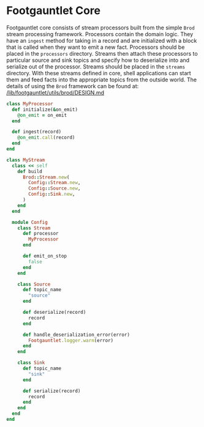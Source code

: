 # Footgauntlet Core
Footgauntlet core consists of stream processors built from the simple `Brod` 
stream processing framework. Processors contain the domain logic. They have an
`ingest` method for taking in a record and are initialized with a block that is
called when they want to emit a new fact. Processors should be placed in the
`processors` directory. Streams then attach these processors to particular
source and sink topics and specify how to deserialize into and serialize out of
the processor. Streams should be placed in the `streams` directory. With these
streams defined in core, shell applications can start them and feed facts into
the appropriate topics from the outside world.
The details of using the `Brod` framework can be found at:
[/lib/footgauntlet/utils/brod/DESIGN.md](/lib/footgauntlet/utils/brod/DESIGN.md)

```ruby
class MyProcessor
  def initialize(&on_emit)
    @on_emit = on_emit
  end

  def ingest(record)
    @on_emit.call(record)
  end
end

class MyStream
  class << self
    def build
      Brod::Stream.new(
        Config::Stream.new,
        Config::Source.new,
        Config::Sink.new,
      )
    end
  end

  module Config
    class Stream
      def processor
        MyProcessor
      end

      def emit_on_stop
        false
      end
    end

    class Source
      def topic_name
        "source"
      end

      def deserialize(record)
        record
      end

      def handle_deserialization_error(error)
        Footgauntlet.logger.warn(error)
      end
    end

    class Sink
      def topic_name
        "sink"
      end

      def serialize(record)
        record
      end
    end
  end
end
```